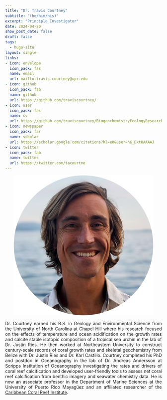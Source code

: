 ```yaml
---
title: "Dr. Travis Courtney"
subtitle: "(he/him/his)"
excerpt: "Principle Investigator"
date: 2024-04-20
show_post_date: false
draft: false
tags:
  - hugo-site
layout: single
links:
- icon: envelope
  icon_pack: fas
  name: email
  url: mailto:travis.courtney@upr.edu
- icon: github
  icon_pack: fab
  name: github
  url: https://github.com/traviscourtney/
- icon: user 
  icon_pack: fas
  name: cv
  url: https://github.com/traviscourtney/BiogeochemistryEcologyResearchGroup/raw/main/content/communications/TravisCourtneyCV.pdf
- icon: newspaper
  icon_pack: far
  name: scholar
  url: https://scholar.google.com/citations?hl=en&user=hK_DxtUAAAAJ
- icon: twitter
  icon_pack: fab
  name: twitter
  url: https://twitter.com/tacourtne
---
```


<div style="text-align: center;">
<img src="featured-hex.PNG" width="450"> 
</div>

<div style="text-align: justify;">

Dr. Courtney earned his B.S. in Geology and Environmental Science from the University of North Carolina at Chapel Hill where his research focused on the effects of temperature and ocean acidification on the growth rates and calcite stable isotopic composition of a tropical sea urchin in the lab of Dr. Justin Ries. He then worked at Northeastern University to construct century-scale records of coral growth rates and skeletal geochemistry from Belize with Dr. Justin Ries and Dr. Karl Castillo. Courtney completed his PhD and postdoc in Oceanography in the lab of Dr. Andreas Andersson at Scripps Institution of Oceanography investigating the rates and drivers of coral reef calcification and developed user-friendly tools to assess net coral reef calcification from benthic imagery and seawater chemistry data. He is now an associate professor in the Department of Marine Sciences at the University of Puerto Rico Mayagüez and an affiliated researcher of the [Caribbean Coral Reef Institute](https://www.uprm.edu/ccri/).

</div>
